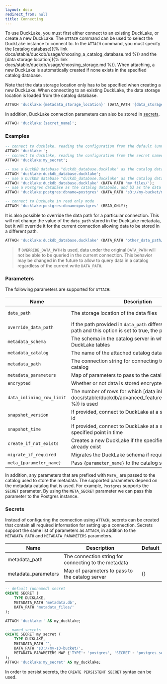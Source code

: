 ```yaml
---
layout: docu
redirect_from: null
title: Connecting
---
```


To use DuckLake, you must first either connect to an existing DuckLake, or create a new DuckLake.
The `ATTACH` command can be used to select the DuckLake instance to connect to.
In the `ATTACH` command, you must specify the [catalog database]({% link docs/stable/duckdb/usage/choosing_a_catalog_database.md %}) and the [data storage location]({% link docs/stable/duckdb/usage/choosing_storage.md %}).
When attaching, a new DuckLake is automatically created if none exists in the specified catalog database.

Note that the data storage location only has to be specified when creating a new DuckLake.
When connecting to an existing DuckLake, the data storage location is loaded from the catalog database.

```sql
ATTACH 'ducklake:{metadata_storage_location}' (DATA_PATH '{data_storage_location}');
```

In addition, DuckLake connection parameters can also be stored in [secrets](https://duckdb.org/docs/stable/configuration/secrets_manager).

```sql
ATTACH 'ducklake:{secret_name}';
```

### Examples

```sql
-- connect to ducklake, reading the configuration from the default (unnamed) secret
ATTACH 'ducklake:';
-- connect to ducklake, reading the configuration from the secret named my_secret
ATTACH 'ducklake:my_secret';

-- use a DuckDB database "duckdb_database.ducklake" as the catalog database, the data path defaults to duckdb_database.ducklake.files
ATTACH 'ducklake:duckdb_database.ducklake';
-- use a DuckDB database "duckdb_database.ducklake" as the catalog database, the data path is explicitly specified as the "my_files" directory
ATTACH 'ducklake:duckdb_database.ducklake' (DATA_PATH 'my_files/');
-- use a Postgres database as the catalog database, and S3 as the data path
ATTACH 'ducklake:postgres:dbname=postgres' (DATA_PATH 's3://my-bucket/my-data/');

-- connect to DuckLake in read only mode
ATTACH 'ducklake:postgres:dbname=postgres' (READ_ONLY);
```

It is also possible to override the data path for a particular connection. This will not change the value of the `data_path` stored in the DuckLake metadata, but it will override it for the current connection allowing data to be stored in a different path.

```sql
ATTACH 'ducklake:duckdb_database.ducklake' (DATA_PATH 'other_data_path/', OVERRIDE_DATA_PATH true);
```

> If `OVERRIDE_DATA_PATH` is used, data under the original `DATA_PATH` will not be able to be queried in the current connection. This behavior may be changed in the future to allow to query data in a catalog regardless of the current write `DATA_PATH`.

### Parameters

The following parameters are supported for `ATTACH`:

| Name                      | Description                                                                                                             | Default                                                      |
| ------------------------- | ----------------------------------------------------------------------------------------------------------------------- | ------------------------------------------------------------ |
| `data_path`               | The storage location of the data files                                                                                  | `{metadata_file}.files` for DuckDB files, required otherwise |
| `override_data_path`      | If the path provided in `data_path` differs from the stored path and this option is set to true, the path is overridden | true                                                         |
| `metadata_schema`         | The schema in the catalog server in which to store the DuckLake tables                                                  | `main`                                                       |
| `metadata_catalog`        | The name of the attached catalog database                                                                               | `__ducklake_metadata_{ducklake_name}`                        |
| `metadata_path`           | The connection string for connecting to the metadata catalog                                                            |                                                              |
| `metadata_parameters`     | Map of parameters to pass to the catalog server                                                                         | {}                                                           |
| `encrypted`               | Whether or not data is stored encrypted                                                                                 | false                                                        |
| `data_inlining_row_limit` | The number of rows for which [data inlining]({% link docs/stable/duckdb/advanced_features/data_inlining.md %}) is used  | 0                                                            |
| `snapshot_version`        | If provided, connect to DuckLake at a specified snapshot id                                                             |                                                              |
| `snapshot_time`           | If provided, connect to DuckLake at a snapshot at a specified point in time                                             |                                                              |
| `create_if_not_exists`    | Creates a new DuckLake if the specified one does not already exist                                                      | true                                                         |
| `migrate_if_required`     | Migrates the DuckLake schema if required                                                                                | true                                                         |
| `meta_{parameter_name}`   | Pass `{parameter_name}` to the catalog server                                                                           |                                                              |

In addition, any parameters that are prefixed with `META_` are passed to the catalog used to store the metadata.
The supported parameters depend on the metadata catalog that is used.
For example, `Postgres` supports the `SECRET` parameter. By using the `META_SECRET` parameter we can pass this parameter to the Postgres instance.

### Secrets

Instead of configuring the connection using `ATTACH`, secrets can be created that contain all required information for setting up a connection.
Secrets support the same list of parameters as `ATTACH`, in addition to the `METADATA_PATH` and `METADATA_PARAMETERS` parameters.

| Name                | Description                                          | Default |
| ------------------- | ---------------------------------------------------- | ------- |
| metadata_path       | The connection string for connecting to the metadata |         |
| metadata_parameters | Map of parameters to pass to the catalog server      | {}      |

```sql
-- default (unnamed) secret
CREATE SECRET (
	TYPE DUCKLAKE,
	METADATA_PATH 'metadata.db',
	DATA_PATH 'metadata_files/'
);

ATTACH 'ducklake:' AS my_ducklake;

-- named secrets
CREATE SECRET my_secret (
	TYPE DUCKLAKE,
	METADATA_PATH '',
	DATA_PATH 's3://my-s3-bucket/',
	METADATA_PARAMETERS MAP {'TYPE': 'postgres', 'SECRET': 'postgres_secret'}
);
ATTACH 'ducklake:my_secret' AS my_ducklake;
```

In order to persist secrets, the `CREATE PERSISTENT SECRET` syntax can be used.
